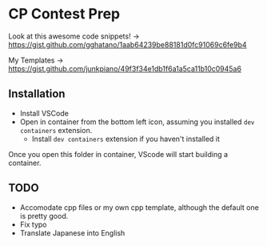 # CP Contest Prep

Look at this awesome code snippets! -> https://gist.github.com/gghatano/1aab64239be88181d0fc91069c6fe9b4

My Templates -> https://gist.github.com/junkpiano/49f3f34e1db1f6a1a5ca11b10c0945a6

## Installation

- Install VSCode
- Open in container from the bottom left icon, assuming you installed `dev containers` extension.
    - Install `dev containers` extension if you haven't installed it

Once you open this folder in container, VScode will start building a container.

## TODO

- Accomodate cpp files or my own cpp template, although the default one is pretty good.
- Fix typo
- Translate Japanese into English
